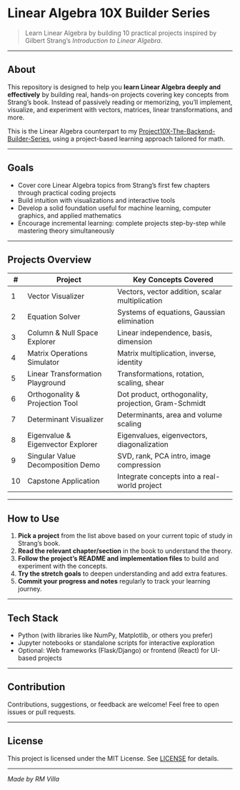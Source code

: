 # Linear Algebra 10X Builder Series

> Learn Linear Algebra by building 10 practical projects inspired by Gilbert Strang’s *Introduction to Linear Algebra*.

---

## About

This repository is designed to help you **learn Linear Algebra deeply and effectively** by building real, hands-on projects covering key concepts from Strang’s book. Instead of passively reading or memorizing, you’ll implement, visualize, and experiment with vectors, matrices, linear transformations, and more.

This is the Linear Algebra counterpart to my [Project10X-The-Backend-Builder-Series](https://github.com/yourusername/backend10x), using a project-based learning approach tailored for math.

---

## Goals

- Cover core Linear Algebra topics from Strang’s first few chapters through practical coding projects
- Build intuition with visualizations and interactive tools
- Develop a solid foundation useful for machine learning, computer graphics, and applied mathematics
- Encourage incremental learning: complete projects step-by-step while mastering theory simultaneously

---

## Projects Overview

| #   | Project                      | Key Concepts Covered                                  |
| --- | ---------------------------- | ---------------------------------------------------- |
| 1   | Vector Visualizer            | Vectors, vector addition, scalar multiplication      |
| 2   | Equation Solver             | Systems of equations, Gaussian elimination            |
| 3   | Column & Null Space Explorer | Linear independence, basis, dimension                 |
| 4   | Matrix Operations Simulator  | Matrix multiplication, inverse, identity              |
| 5   | Linear Transformation Playground | Transformations, rotation, scaling, shear           |
| 6   | Orthogonality & Projection Tool | Dot product, orthogonality, projection, Gram-Schmidt  |
| 7   | Determinant Visualizer       | Determinants, area and volume scaling                  |
| 8   | Eigenvalue & Eigenvector Explorer | Eigenvalues, eigenvectors, diagonalization            |
| 9   | Singular Value Decomposition Demo | SVD, rank, PCA intro, image compression                |
| 10  | Capstone Application         | Integrate concepts into a real-world project           |

---

## How to Use

1. **Pick a project** from the list above based on your current topic of study in Strang’s book.  
2. **Read the relevant chapter/section** in the book to understand the theory.  
3. **Follow the project’s README and implementation files** to build and experiment with the concepts.  
4. **Try the stretch goals** to deepen understanding and add extra features.  
5. **Commit your progress and notes** regularly to track your learning journey.

---

## Tech Stack

- Python (with libraries like NumPy, Matplotlib, or others you prefer)  
- Jupyter notebooks or standalone scripts for interactive exploration  
- Optional: Web frameworks (Flask/Django) or frontend (React) for UI-based projects  

---

## Contribution

Contributions, suggestions, or feedback are welcome! Feel free to open issues or pull requests.

---

## License

This project is licensed under the MIT License. See [LICENSE](LICENSE) for details.

---

*Made by RM Villa*

